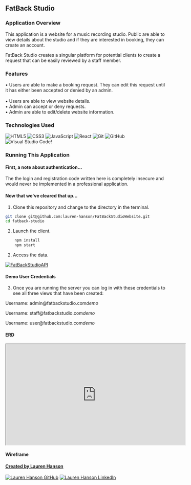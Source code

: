 ## FatBack Studio

### Application Overview

This application is a website for a music recording studio. Public are able to view details about the studio and if they are interested in booking, they can create an account. 

FatBack Studio creates a singular platform for potential clients to create a request that can be easily reviewed by a staff member. 

### Features

<p>
• Users are able to make a booking request. They can edit this request until it has either been accepted or denied by an admin.
<br>
<br>• Users are able to view website details. <br>• Admin can accept or deny requests. 
<br>• Admin are able to edit/delete website information. 
</p>

### Technologies Used

![HTML5](https://img.shields.io/badge/html5%20-%23E34F26.svg?&style=for-the-badge&logo=html5&logoColor=white) ![CSS3](https://img.shields.io/badge/css3%20-%231572B6.svg?&style=for-the-badge&logo=css3&logoColor=white) ![JavaScript](https://img.shields.io/badge/javascript%20-%23323330.svg?&style=for-the-badge&logo=javascript&logoColor=%23F7DF1E) ![React](https://img.shields.io/badge/react%20-%2320232a.svg?&style=for-the-badge&logo=react&logoColor=%2361DAFB) ![Git](https://img.shields.io/badge/git%20-%23F05033.svg?&style=for-the-badge&logo=git&logoColor=white) ![GitHub](https://img.shields.io/badge/github%20-%23121011.svg?&style=for-the-badge&logo=github&logoColor=white) ![Visual Studio Code](https://img.shields.io/badge/VSCode%20-%23007ACC.svg?&style=for-the-badge&logo=visual-studio-code&logoColor=white)!

### Running This Application

#### First, a note about authentication...

The the login and registration code written here is completely insecure and would never be implemented in a professional application.

#### Now that we've cleared that up...

1. Clone this repository and change to the directory in the terminal.

```sh
git clone git@github.com:lauren-hanson/FatBackStudioWebsite.git
cd fatback-studio
```

2. Launch the client.

```sh
    npm install
    npm start
```

2. Access the data.

<a href="https://github.com/lauren-hanson/FatBackStudioAPI" target="_blank"><img src="https://img.shields.io/badge/Click_here%20-%236ae689.svg?&style=for-the-badge&&logoColor=white" alt="FatBackStudioAPI" style="height: auto !important; width: auto !important;" /></a>

#### Demo User Credentials

3. Once you are running the server you can log in with these credentials to see all three views that have been created: 

<p>
Username: admin@fatbackstudio.com<i>demo</i>
</p>

<p>
Username: staff@fatbackstudio.com<i>demo</i>
</p>

<p>
Username: user@fatbackstudio.com<i>demo</i>
</p>


#### ERD

<iframe width="560" height="315" src='https://dbdiagram.io/embed/63816f5bc9abfc611175485c'> </iframe>

#### Wireframe

<a href="https://sketchboard.me/TDxyJ8O8HuO#/"/>


#### Created by Lauren Hanson

<a href="https://github.com/lauren-hanson" target="_blank"><img src="https://img.shields.io/badge/github%20-%23121011.svg?&style=for-the-badge&logo=github&logoColor=white" alt="Lauren Hanson GitHub" style="height: auto !important;width: auto !important;" /></a> <a href="https://www.linkedin.com/in/lohanson/" target="_blank"><img src="https://img.shields.io/badge/linkedin%20-%230077B5.svg?&style=for-the-badge&logo=linkedin&logoColor=white" alt="Lauren Hanson LinkedIn" style="height: auto !important;width: auto !important;" /></a>
